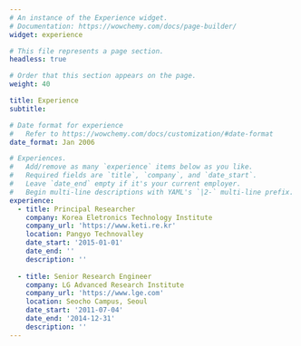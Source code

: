 ```yaml
---
# An instance of the Experience widget.
# Documentation: https://wowchemy.com/docs/page-builder/
widget: experience

# This file represents a page section.
headless: true

# Order that this section appears on the page.
weight: 40

title: Experience
subtitle:

# Date format for experience
#   Refer to https://wowchemy.com/docs/customization/#date-format
date_format: Jan 2006

# Experiences.
#   Add/remove as many `experience` items below as you like.
#   Required fields are `title`, `company`, and `date_start`.
#   Leave `date_end` empty if it's your current employer.
#   Begin multi-line descriptions with YAML's `|2-` multi-line prefix.
experience:
  - title: Principal Researcher
    company: Korea Eletronics Technology Institute
    company_url: 'https://www.keti.re.kr'
    location: Pangyo Technovalley
    date_start: '2015-01-01'
    date_end: ''
    description: ''
        
  - title: Senior Research Engineer
    company: LG Advanced Research Institute
    company_url: 'https://www.lge.com'
    location: Seocho Campus, Seoul
    date_start: '2011-07-04'
    date_end: '2014-12-31'
    description: ''
---
```

